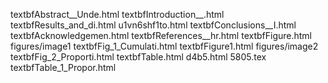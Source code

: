 textbfAbstract__Unde.html
textbfIntroduction__.html
textbfResults_and_di.html
u1vn6shf1to.html
textbfConclusions__I.html
textbfAcknowledgemen.html
textbfReferences__hr.html
textbfFigure.html
figures/image1
textbfFig_1_Cumulati.html
textbfFigure1.html
figures/image2
textbfFig_2_Proporti.html
textbfTable.html
d4b5.html
5805.tex
textbfTable_1_Propor.html